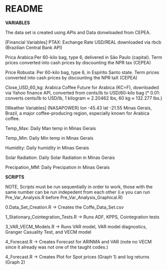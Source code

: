 # README

**VARIABLES**

The data set is created using APIs and Data donwloaded from CEPEA.

[Financial Variables]
PTAX: Exchange Rate USD/REAL downloaded via rbcb (Brazilian Central Bank API)

Prica Arabica:Per 60-kilo bag, type 6, delivered in São Paulo (capital). Term prices converted into cash prices by discounting the NPR tax (CEPEA)

Price Robusta: Per 60-kilo bag, type 6, in Espírito Santo state. Term prices converted into cash prices by discounting the NPR taX (CEPEA)

Close_USD_60_kg: Arabica Coffee Future for Arabica (KC=F), downloaded via Yahoo finance API,  converted from cents/lb to USD/60-kilo bag (* 0.01: converts cents/lb to USD/lb, 1 kilogram ≈ 2.20462 lbs, 60 kg ≈ 132.277 lbs.)


[Weather Variables] (NASAPOWER)
lon -45.43 lat -21.55 Minas Gerais, Brazil, a major coffee-producing region, especially known for Arabica coffee.

Temp_Max: Daily Man temp in Minas Gerais

Temp_Min: Daily Min temp in Minas Gerais

Humidity: Daily humidity in Minas Gerais

Solar Radiation: Daily Solar Radiation in Minas Gerais

Precipation_MM: Daily Precipation in Minas Gerais


**SCRIPTS**

NOTE, Scripts must be run sequentially in order to work, those with the same number can be run indepedent from each other (i.e you can run Pre_Var_Analysis.R before
Pre_Var_Analysis_Graphical.R)

0.Data_Set_Creation.R -> Creates the Coffe_Data_Set.csv

1_Stationary_Cointegration_Tests.R -> Runs ADF, KPPS, Cointegration tests

3_VAR_VECM_Models.R -> Runs VAR model, VAR model diagnostics, Granger Casuality Test, and VECM model

4_Forecast.R -> Creates Forecast for ARINMA and VAR (note no VECM since it already was not one of 
the taught codes.)

4_Forecast.R -> Creates Plot for Spot prices (Graph 1) and log returns (Graph 2)



